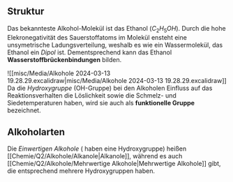 ## Struktur

Das bekannteste Alkohol-Molekül ist das Ethanol ($C_{2}H_{5}OH$). Durch die hohe Elekronegativität des Sauerstoffatoms im Molekül ensteht eine unsymetrische Ladungsverteilung, weshalb es wie ein Wassermolekül, das Ethanol ein *Dipol* ist. Dementsprechend kann das Ethanol **Wasserstoffbrückenbindungen** bilden.

![[misc/Media/Alkohole 2024-03-13 19.28.29.excalidraw|misc/Media/Alkohole 2024-03-13 19.28.29.excalidraw]]
Da die *Hydroxygruppe* (OH-Gruppe) bei den Alkoholen Einfluss auf das Reaktionsverhalten die Löslichkeit sowie die Schmelz- und Siedetemperaturen haben, wird sie auch als **funktionelle Gruppe** bezeichnet. 

## Alkoholarten

Die *Einwertigen Alkohole* ( haben eine Hydroxygruppe) heißen [[Chemie/Q2/Alkohole/Alkanole|Alkanole]], während es auch [[Chemie/Q2/Alkohole/Mehrwertige Alkohole|Mehrwertige Alkohole]] gibt, die entsprechend mehrere Hydroxygruppen haben.